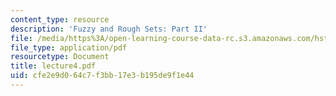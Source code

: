 ```yaml
---
content_type: resource
description: 'Fuzzy and Rough Sets: Part II'
file: /media/https%3A/open-learning-course-data-rc.s3.amazonaws.com/hst-951j-medical-decision-support-spring-2003/cfe2e9d064c7f3bb17e3b195de9f1e44_lecture4.pdf
file_type: application/pdf
resourcetype: Document
title: lecture4.pdf
uid: cfe2e9d0-64c7-f3bb-17e3-b195de9f1e44
---
```


